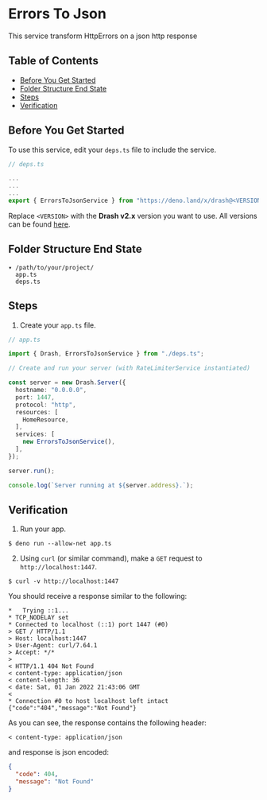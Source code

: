 # Errors To Json

This service transform HttpErrors on a json http response

## Table of Contents

- [Before You Get Started](#before-you-get-started)
- [Folder Structure End State](#folder-structure-end-state)
- [Steps](#steps)
- [Verification](#verification)

## Before You Get Started

To use this service, edit your `deps.ts` file to include the service.

```typescript
// deps.ts

...
...
...
export { ErrorsToJsonService } from "https://deno.land/x/drash@<VERSION>/src/services/errors_to_json/errors_to_json.ts";
```

Replace `<VERSION>` with the **Drash v2.x** version you want to use. All
versions can be found
[here](https://github.com/drashland/drash/releases?q=v2&expanded=true).

## Folder Structure End State

```text
▾ /path/to/your/project/
  app.ts
  deps.ts
```

## Steps

1. Create your `app.ts` file.

```typescript
// app.ts

import { Drash, ErrorsToJsonService } from "./deps.ts";

// Create and run your server (with RateLimiterService instantiated)

const server = new Drash.Server({
  hostname: "0.0.0.0",
  port: 1447,
  protocol: "http",
  resources: [
    HomeResource,
  ],
  services: [
    new ErrorsToJsonService(),
  ],
});

server.run();

console.log(`Server running at ${server.address}.`);
```

## Verification

1. Run your app.

```shell
$ deno run --allow-net app.ts
```

2. Using `curl` (or similar command), make a `GET` request to
   `http://localhost:1447`.

```shell
$ curl -v http://localhost:1447
```

You should receive a response similar to the following:

```text
*   Trying ::1...
* TCP_NODELAY set
* Connected to localhost (::1) port 1447 (#0)
> GET / HTTP/1.1
> Host: localhost:1447
> User-Agent: curl/7.64.1
> Accept: */*
>
< HTTP/1.1 404 Not Found
< content-type: application/json
< content-length: 36
< date: Sat, 01 Jan 2022 21:43:06 GMT
<
* Connection #0 to host localhost left intact
{"code":"404","message":"Not Found"}
```

As you can see, the response contains the following header:

```text
< content-type: application/json
```

and response is json encoded:

```json
{
  "code": 404,
  "message": "Not Found"
}
```
